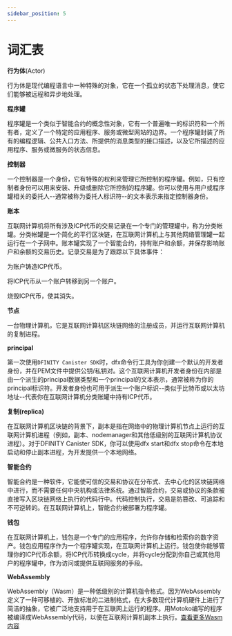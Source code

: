 ```yaml
---
sidebar_position: 5
---
```


# 词汇表


**行为体**(Actor)

行为体是现代编程语言中一种特殊的对象，它在一个孤立的状态下处理消息，使它们能够被远程和异步地处理。

**程序罐**

程序罐是一个类似于智能合约的概念性对象，它有一个普遍唯一的标识符和一个所有者，定义了一个特定的应用程序、服务或微型网站的边界。一个程序罐封装了所有的编程逻辑、公共入口方法、所提供的消息类型的接口描述，以及它所描述的应用程序、服务或微服务的状态信息。

**控制器**

一个控制器是一个身份，它有特殊的权利来管理它所控制的程序罐。例如，只有控制者身份可以用来安装、升级或删除它所控制的程序罐。你可以使用与用户或程序罐相关的委托人--通常被称为委托人标识符--的文本表示来指定控制器身份。

**账本**

互联网计算机将所有涉及ICP代币的交易记录在一个专门的管理罐中，称为分类帐罐。分类帐罐是一个简化的平行区块链，在互联网计算机上与其他网络管理罐一起运行在一个子网中。账本罐实现了一个智能合约，持有账户和余额，并保存影响账户和余额的交易历史。记录交易是为了跟踪以下具体事件：

为账户铸造ICP代币。

将ICP代币从一个账户转移到另一个账户。

烧毁ICP代币，使其消失。

**节点**

一台物理计算机，它是互联网计算机区块链网络的注册成员，并运行互联网计算机的复制进程。

**principal**

第一次使用`DFINITY Canister SDK`时，dfx命令行工具为你创建一个默认的开发者身份，并在PEM文件中提供公钥/私钥对。这个互联网计算机开发者身份在内部是由一个派生的principal数据类型和一个principal的文本表示，通常被称为你的principal标识符。开发者身份也可用于派生一个账户标识--类似于比特币或以太坊地址--代表你在互联网计算机分类账罐中持有ICP代币。

**复制(replica)**

在互联网计算机区块链的背景下，副本是指在网络中的物理计算机节点上运行的互联网计算机进程（例如，副本、nodemanager和其他低级别的互联网计算机协议进程）。对于DFINITY Canister SDK，你可以使用dfx start和dfx stop命令在本地启动和停止副本进程，为开发提供一个本地网络。

**智能合约**

智能合约是一种软件，它能使可信的交易和协议在分布式、去中心化的区块链网络中进行，而不需要任何中央机构或法律系统。通过智能合约，交易或协议的条款被直接写入区块链网络上执行的代码行中。代码控制执行，交易是防篡改、可追踪和不可逆转的。在互联网计算机上，智能合约被部署为程序罐。

**钱包**

在互联网计算机上，钱包是一个专门的应用程序，允许你存储和检索你的数字资产。钱包应用程序作为一个程序罐实现，在互联网计算机上运行。钱包使你能够管理你的ICP代币余额，将ICP代币转换成cycle，并将cycle分配到你自己或其他用户的程序罐中，作为访问或提供互联网服务的手段。

**WebAssembly**

WebAssembly（Wasm）是一种低级别的计算机指令格式。因为WebAssembly定义了一种可移植的、开放标准的二进制格式，在大多数现代计算机硬件上进行了简洁的抽象，它被广泛地支持用于在互联网上运行的程序。用Motoko编写的程序被编译成WebAssembly代码，以便在互联网计算机副本上执行。[查看更多Wasm内容](https://sdk.nnsdao.com/docs/tutorial-wasms/wasm-intro)